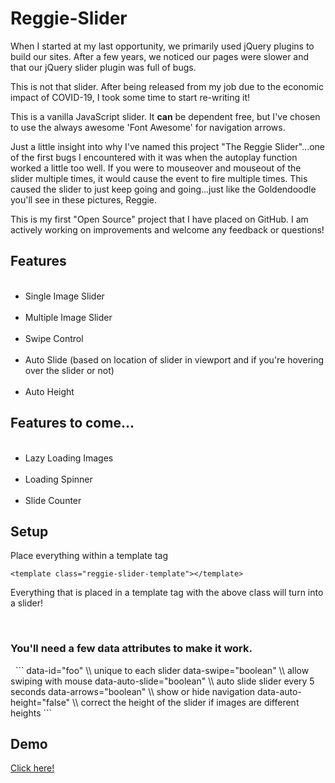 # Reggie-Slider
<p>When I started at my last opportunity, we primarily used jQuery plugins to build our sites. After a few years, we noticed our pages were slower and that our jQuery slider plugin was full of bugs.</p>
<p>This is not that slider. After being released from my job due to the economic impact of COVID-19, I took some time to start re-writing it!</p>
<p>This is a vanilla JavaScript slider. It <strong>can</strong> be dependent free, but I've chosen to use the always awesome 'Font Awesome' for navigation arrows.</p>
<p>Just a little insight into why I've named this project "The Reggie Slider"...one of the first bugs I encountered with it was when the autoplay function worked a little too well. If you were to mouseover and mouseout of the slider multiple times, it would cause the event to fire multiple times. This caused the slider to just keep going and going...just like the Goldendoodle you'll see in these pictures, Reggie.</p>
<p>This is my first "Open Source" project that I have placed on GitHub. I am actively working on improvements and welcome any feedback or questions!</p>

<h2>Features</h2>
<ul>
  <li>Single Image Slider</li>
  <li>Multiple Image Slider</li>
  <li>Swipe Control</li>
  <li>Auto Slide (based on location of slider in viewport and if you're hovering over the slider or not)</li>
  <li>Auto Height</li>
</ul>

<h2>Features to come...</h2>
<ul>
  <li>Lazy Loading Images</li>
  <li>Loading Spinner</li>
  <li>Slide Counter</li>
</ul>

<h2>Setup</h2>
<p>Place everything within a template tag</p>

```
<template class="reggie-slider-template"></template>
```
<p>Everything that is placed in a template tag with the above class will turn into a slider!</p>
  
<h3>You'll need a few data attributes to make it work.</h3>
  
``` 
data-id="foo" \\ unique to each slider 
data-swipe="boolean" \\ allow swiping with mouse
data-auto-slide="boolean" \\ auto slide slider every 5 seconds 
data-arrows="boolean" \\ show or hide navigation 
data-auto-height="false" \\ correct the height of the slider if images are different heights
```
  
<h2>Demo</h2>
<a href="http://andrewbohall.com/slider" target="_blank">Click here!</a>
